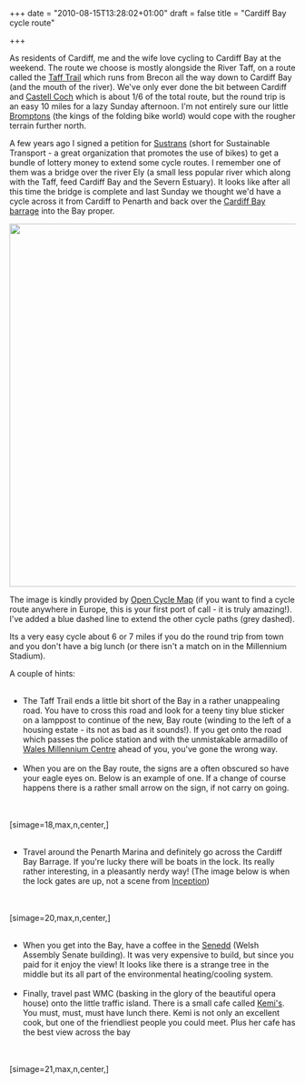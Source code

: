 +++
date = "2010-08-15T13:28:02+01:00"
draft = false
title = "Cardiff Bay cycle route"

+++

<p>As residents of Cardiff, me and the wife love cycling to Cardiff Bay at the weekend. The route we choose is mostly alongside the River Taff, on a route called the <a href="http://www.tafftrail.org.uk/">Taff Trail</a> which runs from Brecon all the way down to Cardiff Bay (and the mouth of the river). We've only ever done the bit between Cardiff and <a href="http://www.cadw.wales.gov.uk/default.asp?id=6&amp;PlaceID=48">Castell Coch</a> which is about 1/6 of the total route, but the round trip is an easy 10 miles for a lazy Sunday afternoon. I'm not entirely sure our little <a href="http://www.brompton.co.uk/">Bromptons</a> (the kings of the folding bike world) would cope with the rougher terrain further north.</p>

<p>A few years ago I signed a petition for <a href="http://www.sustrans.org.uk/">Sustrans</a> (short for Sustainable Transport - a great organization that promotes the use of bikes) to get a bundle of lottery money to extend some cycle routes. I remember one of them was a bridge over the river Ely (a small less popular river which along with the Taff, feed Cardiff Bay and the Severn Estuary). It looks like after all this time the bridge is complete and last Sunday we thought we'd have a cycle across it from Cardiff to Penarth and back over the <a href="http://www.cardiffharbour.co.uk/harbour/barrage/barrage.html">Cardiff Bay barrage</a> into the Bay proper.</p>

<p><img alt="" class="aligncenter size-full wp-image-271" height="639" src="http://darkmattersheep.net/media/2010/08/Baycycleroute.jpg" title="Cycle route around Cardiff Bay" width="829" /></p>

<p>The image is kindly provided by <a href="http://www.opencyclemap.org/">Open Cycle Map</a> (if you want to find a cycle route anywhere in Europe, this is your first port of call - it is truly amazing!). I've added a blue dashed line to extend the other cycle paths (grey dashed).</p>

<p>Its a very easy cycle about 6 or 7 miles if you do the round trip from town and you don't have a big lunch (or there isn't a match on in the Millennium Stadium).</p>

<p>A couple of hints:<br /><ul><br />	<li>The Taff Trail ends a little bit short of the Bay in a rather unappealing road. You have to cross this road and look for a teeny tiny blue sticker on a lamppost to continue of the new, Bay route (winding to the left of a housing estate - its not as bad as it sounds!). If you get onto the road which passes the police station and with the unmistakable armadillo of <a href="http://www.wmc.org.uk">Wales Millennium Centre</a> ahead of you, you've gone the wrong way.</li><br />	<li>When you are on the Bay route, the signs are a often obscured so have your eagle eyes on. Below is an example of one. If a change of course happens there is a rather small arrow on the sign, if not carry on going.</li><br /></ul><br />[simage=18,max,n,center,]<br /><ul><br />	<li>Travel around the Penarth Marina and definitely go across the Cardiff Bay Barrage. If you're lucky there will be boats in the lock. Its really rather interesting, in a pleasantly nerdy way! (The image below is when the lock gates are up, not a scene from <a href="http://inceptionmovie.warnerbros.com/">Inception</a>)</li><br /></ul><br />[simage=20,max,n,center,]<br /><ul><br />	<li>When you get into the Bay, have a coffee in the <a href="http://www.assemblywales.org/sen-home/sen-about-senedd.htm">Senedd</a> (Welsh Assembly Senate building). It was very expensive to build, but since you paid for it enjoy the view! It looks like there is a strange tree in the middle but its all part of the environmental heating/cooling system.</li><br />	<li>Finally, travel past WMC (basking in the glory of the beautiful opera house) onto the little traffic island. There is a small cafe called <a href="http://www.kemis.co.uk/">Kemi's</a>. You must, must, must have lunch there. Kemi is not only an excellent cook, but one of the friendliest people you could meet. Plus her cafe has the best view across the bay</li><br /></ul><br />[simage=21,max,n,center,]</p>